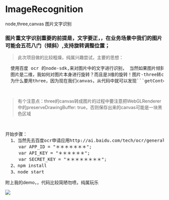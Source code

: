 # ImageRecognition
node,three,canvas 图片文字识别

### 图片重文字识别重要的前提是，文字要正，，在业务场景中我们的图片可能会五花八门（倾斜）,支持旋转调整位置；

> 此次项目做的比较粗燥，纯属兴趣尝试，主要的思想：


<pre>
  使用百度 ocr 的node-sdk,来对图片中的文字进行识别， 当然如果图片倾斜这些如何处理？
  图片是二维，我如何对图片本身进行旋转？而且是3维的旋转！图片-three转canvas(旋转操作)-图片。。。
  为什么要用three，因为现在我们canvas，从代码中就可以发现```getContext('2d')```,二维!
</pre>

<br />


> 有个注意点：three的canvas转成图片的过程中要注意把WebGLRenderer中的preserveDrawingBuffer: true，否则保存出来的canvas可能是一块黑色区域


<br />

<pre>
开始步骤：
  1、当然先去百度ocr申请应用http://ai.baidu.com/tech/ocr/general  然后设置这三个值
     var APP_ID = "＊＊＊＊＊＊＊";
     var API_KEY = "＊＊＊＊＊＊";
     var SECRET_KEY = "＊＊＊＊＊＊＊＊";
  2、npm install
  3、node start
</pre>

附上我的demo，，代码比较简陋勿喷，纯属玩乐

![](https://github.com/zhouzefei/ImageRecognition/blob/master/demo.gif)
